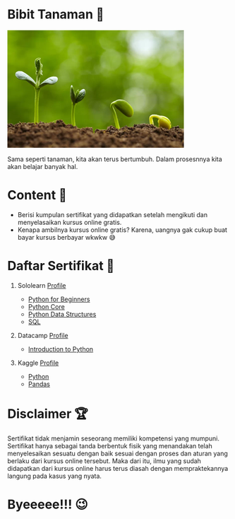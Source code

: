 # Bibit Tanaman 🌱

<img src="bibit-tanaman.png.webp" width=400/>

Sama seperti tanaman, kita akan terus bertumbuh. Dalam prosesnnya kita akan belajar banyak hal.

# Content 👀

- Berisi kumpulan sertifikat yang didapatkan setelah mengikuti dan menyelasaikan kursus online gratis.
- Kenapa ambilnya kursus online gratis? Karena, uangnya gak cukup buat bayar kursus berbayar wkwkw 😅

# Daftar Sertifikat 🎯

1. Sololearn [Profile](https://www.sololearn.com/profile/23345830)
   - [Python for Beginners](https://www.sololearn.com/certificates/course/en/23345830/1157/landscape/png)
   - [Python Core](https://www.sololearn.com/certificates/course/en/23345830/1073/landscape/png)
   - [Python Data Structures](https://www.sololearn.com/certificates/course/en/23345830/1159/landscape/png)
   - [SQL](https://www.sololearn.com/certificates/course/en/23345830/1060/landscape/png)
     <br>
2. Datacamp [Profile](https://www.datacamp.com/profile/alfiyantokondolele)

   - [Introduction to Python](https://www.datacamp.com/statement-of-accomplishment/course/bab9c339e91b70d068cb77ca6785aa8f612a6a4f)
     <br>

3. Kaggle [Profile](https://www.kaggle.com/alfiyantokondolele/account)
   - [Python](https://www.kaggle.com/learn/certification/alfiyantokondolele/python)
   - [Pandas](https://www.kaggle.com/learn/certification/alfiyantokondolele/pandas)

# Disclaimer 🏆

Sertifikat tidak menjamin seseorang memiliki kompetensi yang mumpuni. Sertifikat hanya sebagai tanda berbentuk fisik yang menandakan telah menyelesaikan sesuatu dengan baik sesuai dengan proses dan aturan yang berlaku dari kursus online tersebut. Maka dari itu, ilmu yang sudah didapatkan dari kursus online harus terus diasah dengan mempraktekannya langung pada kasus yang nyata.

# Byeeeee!!! 😉
